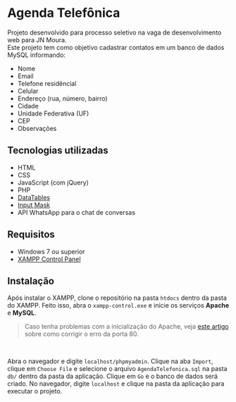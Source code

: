 # Agenda Telefônica
Projeto desenvolvido para processo seletivo na vaga de desenvolvimento web para JN Moura.<br>
Este projeto tem como objetivo cadastrar contatos em um banco de dados MySQL informando:
- Nome
- Email
- Telefone residêncial
- Celular
- Endereço (rua, número, bairro)
- Cidade
- Unidade Federativa (UF)
- CEP
- Observações

## Tecnologias utilizadas
- HTML
- CSS
- JavaScript (com jQuery)
- PHP
- [DataTables](https://datatables.net/)
- [Input Mask](https://github.com/RobinHerbots/Inputmask)
- API WhatsApp para o chat de conversas

## Requisitos
- Windows 7 ou superior
- [XAMPP Control Panel](https://www.apachefriends.org/index.html)

## Instalação
Após instalar o XAMPP, clone o repositório na pasta `htdocs` dentro da pasta do XAMPP. Feito isso, 
abra o `xampp-control.exe` e inicie os serviços **Apache** e **MySQL**.
<br>
> Caso tenha problemas com a inicialização do Apache, veja [este artigo](https://terminaldeinformacao.com/2018/12/12/como-resolver-problema-da-porta-80-ao-subir-apache-xampp-windows-10/) sobre como corrigir o erro da porta 80.

<br>

Abra o navegador e digite `localhost/phpmyadmin`. Clique na aba `Import`, clique em `Choose File` e selecione o arquivo `AgendaTelefonica.sql` 
na pasta `db/` dentro da pasta da aplicação. Clique em `Go` e o banco de dados será criado. No navegador, digite `localhost` e clique na pasta da aplicação para executar o projeto.
